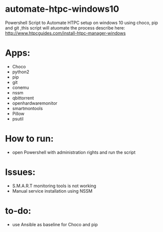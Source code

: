 # automate-htpc-windows10
Powershell Script to Automate HTPC setup on windows 10 using choco, pip and git
,this script will atuomate the process describe here:
http://www.htpcguides.com/install-htpc-manager-windows

# Apps:
- Choco
- python2
- pip
- git
- conemu
- nssm
- qbittorrent
- openhardwaremonitor
- smartmontools
- Pillow
- psutil 

# How to run:
- open Powershell with administration rights and run the script

# Issues:
- S.M.A.R.T monitoring tools is not working
- Manual service installation using NSSM

# to-do:
- use Ansible as baseline for Choco and pip
